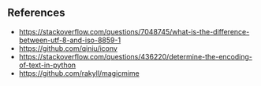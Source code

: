 
## References

* https://stackoverflow.com/questions/7048745/what-is-the-difference-between-utf-8-and-iso-8859-1
* https://github.com/qiniu/iconv
* https://stackoverflow.com/questions/436220/determine-the-encoding-of-text-in-python
* https://github.com/rakyll/magicmime
